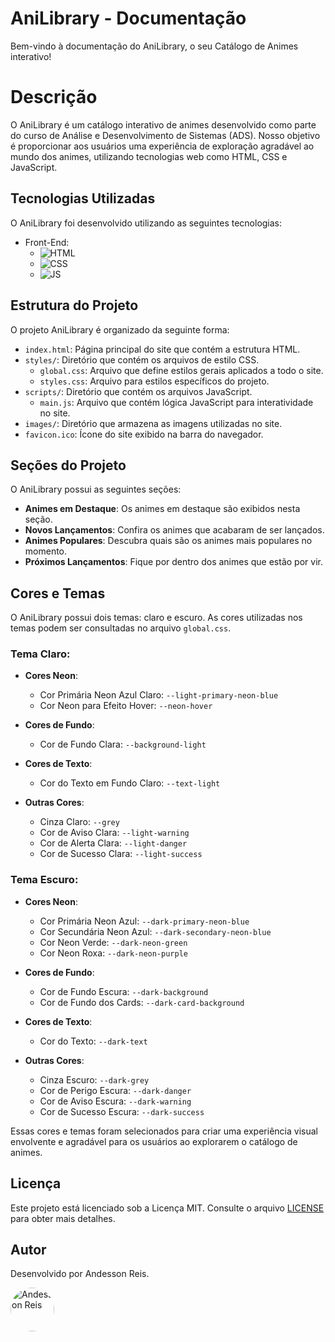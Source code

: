 # AniLibrary - Documentação

Bem-vindo à documentação do AniLibrary, o seu Catálogo de Animes interativo!

# Descrição

O AniLibrary é um catálogo interativo de animes desenvolvido como parte do curso de Análise e Desenvolvimento de Sistemas (ADS). Nosso objetivo é proporcionar aos usuários uma experiência de exploração agradável ao mundo dos animes, utilizando tecnologias web como HTML, CSS e JavaScript.

## Tecnologias Utilizadas

O AniLibrary foi desenvolvido utilizando as seguintes tecnologias:

- Front-End:
  - ![HTML](https://img.shields.io/badge/HTML-red?style=for-the-badge&logo=html-5&logoColor=white)
  - ![CSS](https://img.shields.io/badge/CSS-blue?style=for-the-badge&logo=css-3&logoColor=white)
  - ![JS](https://img.shields.io/badge/JavaScript-yellow?style=for-the-badge&logo=javascript&logoColor=white)
  <!-- ![Vercel](https://img.shields.io/badge/Vercel-black?style=for-the-badge&logo=vercel&logoColor=white)-->

<!-- ## Como Acessar

Explore o AniLibrary e descubra uma coleção incrível de animes!

👉 **[Clique aqui para acessar o AniLibrary](https://ani-library.vercel.app/)**
-->

## Estrutura do Projeto

O projeto AniLibrary é organizado da seguinte forma:

- `index.html`: Página principal do site que contém a estrutura HTML.
- `styles/`: Diretório que contém os arquivos de estilo CSS.
  - `global.css`: Arquivo que define estilos gerais aplicados a todo o site.
  - `styles.css`: Arquivo para estilos específicos do projeto.
- `scripts/`: Diretório que contém os arquivos JavaScript.
  - `main.js`: Arquivo que contém lógica JavaScript para interatividade no site.
- `images/`: Diretório que armazena as imagens utilizadas no site.
- `favicon.ico`: Ícone do site exibido na barra do navegador.

## Seções do Projeto

O AniLibrary possui as seguintes seções:

- **Animes em Destaque**: Os animes em destaque são exibidos nesta seção.
- **Novos Lançamentos**: Confira os animes que acabaram de ser lançados.
- **Animes Populares**: Descubra quais são os animes mais populares no momento.
- **Próximos Lançamentos**: Fique por dentro dos animes que estão por vir.

## Cores e Temas

O AniLibrary possui dois temas: claro e escuro. As cores utilizadas nos temas podem ser consultadas no arquivo `global.css`.

### Tema Claro:

- **Cores Neon**:
  - Cor Primária Neon Azul Claro: `--light-primary-neon-blue`
  - Cor Neon para Efeito Hover: `--neon-hover`

- **Cores de Fundo**:
  - Cor de Fundo Clara: `--background-light`

- **Cores de Texto**:
  - Cor do Texto em Fundo Claro: `--text-light`

- **Outras Cores**:
  - Cinza Claro: `--grey`
  - Cor de Aviso Clara: `--light-warning`
  - Cor de Alerta Clara: `--light-danger`
  - Cor de Sucesso Clara: `--light-success`

### Tema Escuro:

- **Cores Neon**:
  - Cor Primária Neon Azul: `--dark-primary-neon-blue`
  - Cor Secundária Neon Azul: `--dark-secondary-neon-blue`
  - Cor Neon Verde: `--dark-neon-green`
  - Cor Neon Roxa: `--dark-neon-purple`

- **Cores de Fundo**:
  - Cor de Fundo Escura: `--dark-background`
  - Cor de Fundo dos Cards: `--dark-card-background`

- **Cores de Texto**:
  - Cor do Texto: `--dark-text`

- **Outras Cores**:
  - Cinza Escuro: `--dark-grey`
  - Cor de Perigo Escura: `--dark-danger`
  - Cor de Aviso Escura: `--dark-warning`
  - Cor de Sucesso Escura: `--dark-success`

Essas cores e temas foram selecionados para criar uma experiência visual envolvente e agradável para os usuários ao explorarem o catálogo de animes.

## Licença

Este projeto está licenciado sob a Licença MIT. Consulte o arquivo [LICENSE](LICENSE) para obter mais detalhes.

## Autor

Desenvolvido por Andesson Reis.

<div style="display: flex; align-items: center;">
  <img src="https://github.com/Andessonreis.png" alt="Andesson Reis" width="70" height="70" style="border-radius: 50%; margin-right: 10px;">
</div>


